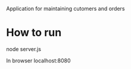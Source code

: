 Application for maintaining cutomers and orders

# How to run

node server.js

In browser localhost:8080
